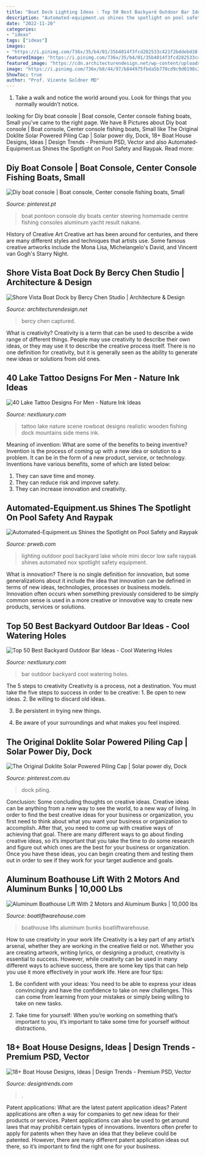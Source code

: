 ```yaml
---
title: "Boat Dock Lighting Ideas : Top 50 Best Backyard Outdoor Bar Ideas"
description: "Automated-equipment.us shines the spotlight on pool safety and raypak"
date: "2022-11-20"
categories:
- "ideas"
tags: ["ideas"]
images:
- "https://i.pinimg.com/736x/35/b4/01/35b4014f3fcd282533c421f2bddebd38.jpg"
featuredImage: "https://i.pinimg.com/736x/35/b4/01/35b4014f3fcd282533c421f2bddebd38.jpg"
featured_image: "https://cdn.architecturendesign.net/wp-content/uploads/2014/07/Shore-Vista-Boat-Dock-06.jpg"
image: "https://i.pinimg.com/736x/b8/44/97/b844975fbda5b770cd9c9d0198c213e1.jpg"
ShowToc: true
author: "Prof. Vicente Goldner MD"
---
```



1. Take a walk and notice the world around you. Look for things that you normally wouldn’t notice.

	

		
looking for Diy boat console | Boat console, Center console fishing boats, Small you've came to the right page. We have 8 Pictures about Diy boat console | Boat console, Center console fishing boats, Small like The Original Doklite Solar Powered Piling Cap | Solar power diy, Dock, 18+ Boat House Designs, Ideas | Design Trends - Premium PSD, Vector and also Automated-Equipment.us Shines the Spotlight on Pool Safety and Raypak. Read more:
		
    
## Diy Boat Console | Boat Console, Center Console Fishing Boats, Small

<img loading=lazy src="https://i.pinimg.com/736x/b8/44/97/b844975fbda5b770cd9c9d0198c213e1.jpg" onerror="this.onerror=null;this.src='https://tse4.mm.bing.net/th?id=OIP.8wVSqeWLHpf_hAO4dgi8owHaJ6&amp;pid=15.1';" alt="Diy boat console | Boat console, Center console fishing boats, Small">

_Source: pinterest.pt_

>boat pontoon console diy boats center steering homemade centre fishing consoles aluminum yacht result nakane. 

	

History of Creative Art
Creative art has been around for centuries, and there are many different styles and techniques that artists use. Some famous creative artworks include the Mona Lisa, Michelangelo's David, and Vincent van Gogh's Starry Night.

    
## Shore Vista Boat Dock By Bercy Chen Studio | Architecture &amp; Design

<img loading=lazy src="https://cdn.architecturendesign.net/wp-content/uploads/2014/07/Shore-Vista-Boat-Dock-06.jpg" onerror="this.onerror=null;this.src='https://tse3.mm.bing.net/th?id=OIP.rJTxyBUFnDne-uskBKzh0wHaE8&amp;pid=15.1';" alt="Shore Vista Boat Dock by Bercy Chen Studio | Architecture &amp; Design">

_Source: architecturendesign.net_

>bercy chen captured. 

	

What is creativity?
Creativity is a term that can be used to describe a wide range of different things. People may use creativity to describe their own ideas, or they may use it to describe the creative process itself. There is no one definition for creativity, but it is generally seen as the ability to generate new ideas or solutions from old ones.

    
## 40 Lake Tattoo Designs For Men - Nature Ink Ideas

<img loading=lazy src="http://nextluxury.com/wp-content/uploads/hyper-realistic-3d-rib-cage-side-lake-mens-tattoo-designs.jpg" onerror="this.onerror=null;this.src='https://tse1.mm.bing.net/th?id=OIP.zH1RRh2mRBfwe4pkBdne3wHaHW&amp;pid=15.1';" alt="40 Lake Tattoo Designs For Men - Nature Ink Ideas">

_Source: nextluxury.com_

>tattoo lake nature scene rowboat designs realistic wooden fishing dock mountains side mens ink. 

	

Meaning of invention: What are some of the benefits to being inventive?
Invention is the process of coming up with a new idea or solution to a problem. It can be in the form of a new product, service, or technology. Inventions have various benefits, some of which are listed below: 
1. They can save time and money.
2. They can reduce risk and improve safety. 
3. They can increase innovation and creativity.

    
## Automated-Equipment.us Shines The Spotlight On Pool Safety And Raypak

<img loading=lazy src="http://ww1.prweb.com/prfiles/2009/08/10/1972174/lights1b.jpg" onerror="this.onerror=null;this.src='https://tse3.mm.bing.net/th?id=OIP.J_ztOu_7ZgxrvxPhFgctbgHaE8&amp;pid=15.1';" alt="Automated-Equipment.us Shines the Spotlight on Pool Safety and Raypak">

_Source: prweb.com_

>lighting outdoor pool backyard lake whole mini decor low safe raypak shines automated nox spotlight safety equipment. 

	

What is innovation?
There is no single definition for innovation, but some generalizations about it include the idea that innovation can be defined in terms of new ideas, technologies, processes or business models. Innovation often occurs when something previously considered to be simply common sense is used in a more creative or innovative way to create new products, services or solutions.

    
## Top 50 Best Backyard Outdoor Bar Ideas - Cool Watering Holes

<img loading=lazy src="http://nextluxury.com/wp-content/uploads/outdoor-bar-ideas-for-backyard.jpg" onerror="this.onerror=null;this.src='https://tse3.mm.bing.net/th?id=OIP.T7OXXXOZn1NodqeMY6XzcQAAAA&amp;pid=15.1';" alt="Top 50 Best Backyard Outdoor Bar Ideas - Cool Watering Holes">

_Source: nextluxury.com_

>bar outdoor backyard cool watering holes. 

	

The 5 steps to creativity
Creativity is a process, not a destination. You must take the five steps to success in order to be creative: 1. Be open to new ideas.
2. Be willing to discard old ideas.

3. Be persistent in trying new things.

4. Be aware of your surroundings and what makes you feel inspired.


    
## The Original Doklite Solar Powered Piling Cap | Solar Power Diy, Dock

<img loading=lazy src="https://i.pinimg.com/736x/35/b4/01/35b4014f3fcd282533c421f2bddebd38.jpg" onerror="this.onerror=null;this.src='https://tse1.mm.bing.net/th?id=OIP.q5j_2oMwzZ1yi6qCVOMl2wHaHS&amp;pid=15.1';" alt="The Original Doklite Solar Powered Piling Cap | Solar power diy, Dock">

_Source: pinterest.com.au_

>dock piling. 

	

Conclusion: Some concluding thoughts on creative ideas.
Creative ideas can be anything from a new way to see the world, to a new way of living. In order to find the best creative ideas for your business or organization, you first need to think about what you want your business or organization to accomplish. After that, you need to come up with creative ways of achieving that goal. There are many different ways to go about finding creative ideas, so it’s important that you take the time to do some research and figure out which ones are the best for your business or organization. Once you have these ideas, you can begin creating them and testing them out in order to see if they work for your target audience and goals.

    
## Aluminum Boathouse Lift With 2 Motors And Aluminum Bunks | 10,000 Lbs

<img loading=lazy src="https://boatliftwarehouse.com/wp-content/uploads/2017/03/boathouse-lift2-400x600.jpg" onerror="this.onerror=null;this.src='https://tse1.mm.bing.net/th?id=OIP.bwkz52sJ5ZZoRjJsgENzxAAAAA&amp;pid=15.1';" alt="Aluminum Boathouse Lift With 2 Motors and Aluminum Bunks | 10,000 lbs">

_Source: boatliftwarehouse.com_

>boathouse lifts aluminum bunks boatliftwarehouse. 

	

How to use creativity in your work life
Creativity is a key part of any artist’s arsenal, whether they are working in the creative field or not. Whether you are creating artwork, writing lyrics, or designing a product, creativity is essential to success. However, while creativity can be used in many different ways to achieve success, there are some key tips that can help you use it more effectively in your work life. Here are four tips:
1. Be confident with your ideas: You need to be able to express your ideas convincingly and have the confidence to take on new challenges. This can come from learning from your mistakes or simply being willing to take on new tasks.

2. Take time for yourself: When you’re working on something that’s important to you, it’s important to take some time for yourself without distractions.

    
## 18+ Boat House Designs, Ideas | Design Trends - Premium PSD, Vector

<img loading=lazy src="https://images.designtrends.com/wp-content/uploads/2016/08/12161228/Beach-Style-Boat-House-Idea-.jpg" onerror="this.onerror=null;this.src='https://tse3.mm.bing.net/th?id=OIP.KojtaqVpVf8Gea-LWILEpwHaE8&amp;pid=15.1';" alt="18+ Boat House Designs, Ideas | Design Trends - Premium PSD, Vector">

_Source: designtrends.com_

>. 

	

Patent applications: What are the latest patent application ideas?
Patent applications are often a way for companies to get new ideas for their products or services. Patent applications can also be used to get around laws that may prohibit certain types of innovations. 
Inventors often prefer to apply for patents when they have an idea that they believe could be patented. However, there are many different patent application ideas out there, so it’s important to find the right one for your business.

